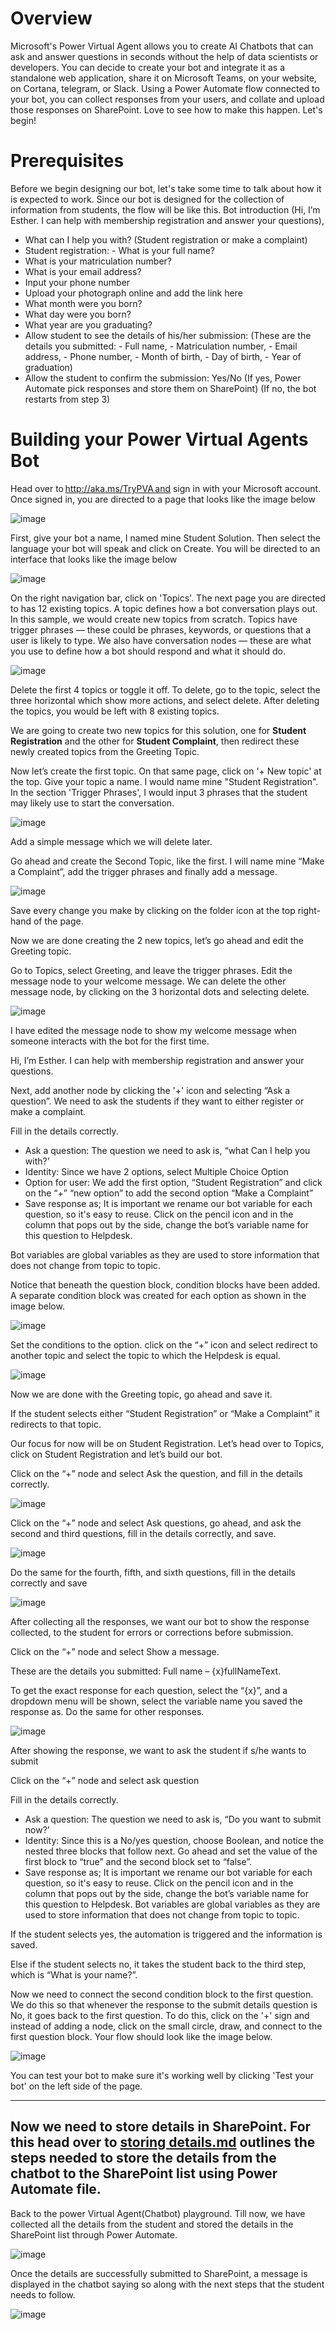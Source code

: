 # Overview 

Microsoft's Power Virtual Agent allows you to create AI Chatbots that can ask and answer questions in seconds without the help of data scientists or developers. You can decide to create your bot and integrate it as a standalone web application, share it on Microsoft Teams, on your website, on Cortana, telegram, or Slack. 
Using a Power Automate flow connected to your bot, you can collect responses from your users, and collate and upload those responses on SharePoint. Love to see how to make this happen. Let's begin! 

# Prerequisites 
Before we begin designing our bot, let's take some time to talk about how it is expected to work. 
Since our bot is designed for the collection of information from students, the flow will be like this. 
Bot introduction (Hi, I’m Esther. I can help with membership registration and answer your questions), 
- What can I help you with? (Student registration or make a complaint) 
- Student registration:   - What is your full name? 
- What is your matriculation number? 
- What is your email address? 
- Input your phone number 
- Upload your photograph online and add the link here 
- What month were you born? 
- What day were you born? 
- What year are you graduating? 
- Allow student to see the details of his/her submission: (These are the details you submitted: - Full name, - Matriculation number, - Email address, - Phone number, - Month of birth, - Day of birth, - Year of graduation) 
- Allow the student to confirm the submission: Yes/No (If yes, Power Automate pick responses and store them on SharePoint) (If no, the bot restarts from step 3) 

# Building your Power Virtual Agents Bot 
Head over to http://aka.ms/TryPVA and sign in with your Microsoft account. Once signed in, you are directed to a page that looks like the image below 

![image](https://github.com/Devbysteph/student_club_solution/assets/74033507/3dcc25a9-6d4a-4937-8565-a4570ed7f9cb)

First, give your bot a name, I named mine Student Solution. Then select the language your bot will speak and click on Create. You will be directed to an interface that looks like the image below 

![image](https://github.com/Devbysteph/student_club_solution/assets/74033507/641e332b-b8ad-4781-b703-0ccb3ba9241d)

On the right navigation bar, click on 'Topics'. The next page you are directed to has 12 existing topics. 
A topic defines how a bot conversation plays out. In this sample, we would create new topics from scratch. Topics have trigger phrases — these could be phrases, keywords, or questions that a user is likely to type. We also have conversation nodes — these are what you use to define how a bot should respond and what it should do. 

![image](https://github.com/Devbysteph/student_club_solution/assets/74033507/b03986d6-b29e-48ad-8a30-dc623902ab41)

Delete the first 4 topics or toggle it off. To delete, go to the topic, select the three horizontal which show more actions, and select delete. After deleting the topics, you would be left with 8 existing topics. 

We are going to create two new topics for this solution, one for **Student Registration** and the other for **Student Complaint**, then redirect these newly created topics from the Greeting Topic. 

Now let’s create the first topic. On that same page, click on '+ New topic' at the top. Give your topic a name. I would name mine "Student Registration". 
In the section 'Trigger Phrases', I would input 3 phrases that the student may likely use to start the conversation. 

![image](https://github.com/Devbysteph/student_club_solution/assets/74033507/673b06ce-416e-491c-aa45-e516347681ed)

Add a simple message which we will delete later. 

Go ahead and create the Second Topic, like the first. I will name mine “Make a Complaint”, add the trigger phrases and finally add a message. 

![image](https://github.com/Devbysteph/student_club_solution/assets/74033507/4c58ce92-fc14-4880-aa36-2f51ab038bdc)

Save every change you make by clicking on the folder icon at the top right-hand of the page. 

Now we are done creating the 2 new topics, let’s go ahead and edit the Greeting topic. 

Go to Topics, select Greeting, and leave the trigger phrases. Edit the message node to your welcome message. We can delete the other message node, by clicking on the 3 horizontal dots and selecting delete. 

![image](https://github.com/Devbysteph/student_club_solution/assets/74033507/bc8e7831-d192-41fc-af00-4f7e97f64541)

I have edited the message node to show my welcome message when someone interacts with the bot for the first time. 

Hi, I’m Esther. I can help with membership registration and answer your questions. 

Next, add another node by clicking the '+' icon and selecting “Ask a question”. We need to ask the students if they want to either register or make a complaint. 

Fill in the details correctly. 

-	Ask a question: The question we need to ask is, “what Can I help you with?’ 
-	Identity: Since we have 2 options, select Multiple Choice Option 
-	Option for user: We add the first option, “Student Registration” and click on the “+” “new option” to add the second option “Make a Complaint” 
-	Save response as;  It is important we rename our bot variable for each question, so it's easy to reuse. Click on the pencil icon and in the column that pops out by the side, change the bot’s variable name for this question to Helpdesk.

Bot variables are global variables as they are used to store information that does not change from topic to topic. 

Notice that beneath the question block, condition blocks have been added. A separate condition block was created for each option as shown in the image below. 

![image](https://github.com/Devbysteph/student_club_solution/assets/74033507/fc4039f2-30db-45e5-a42d-ab7adb5c4b46)

Set the conditions to the option. click on the “+” icon and select redirect to another topic and select the topic to which the Helpdesk is equal. 
 
![image](https://github.com/Devbysteph/student_club_solution/assets/74033507/6126abec-a57f-4c34-aa95-b3e95633c06e)

Now we are done with the Greeting topic, go ahead and save it. 

If the student selects either “Student Registration” or “Make a Complaint” it redirects to that topic. 

Our focus for now will be on Student Registration. Let’s head over to Topics, click on Student Registration and let’s build our bot.

Click on the “+” node and select Ask the question, and fill in the details correctly. 

![image](https://github.com/Devbysteph/student_club_solution/assets/74033507/a450b34e-999b-49f3-9622-c0b8b22fbd49)

Click on the “+” node and select Ask questions, go ahead, and ask the second and third questions, fill in the details correctly, and save.

![image](https://github.com/Devbysteph/student_club_solution/assets/74033507/7d6333ad-204b-47d4-9ea4-3540787862af)

Do the same for the fourth, fifth, and sixth questions, fill in the details correctly and save 
 
![image](https://github.com/Devbysteph/student_club_solution/assets/74033507/bc3f6603-7095-4b92-a0d5-c6066a19f564)

 
After collecting all the responses, we want our bot to show the response collected, to the student for errors or corrections before submission.  

Click on the “+” node and select Show a message.  

These are the details you submitted: Full name – {x}fullNameText. 

To get the exact response for each question, select the “{x}”, and a dropdown menu will be shown, select the variable name you saved the response as. Do the same for other responses. 
 
 ![image](https://github.com/Devbysteph/student_club_solution/assets/74033507/74a125c6-458f-4c11-b366-e66e38abd56f)

 After showing the response, we want to ask the student if s/he wants to submit 

Click on the “+” node and select ask question 

Fill in the details correctly. 
-	Ask a question: The question we need to ask is, “Do you want to submit now?’ 
-	Identity: Since this is a No/yes question, choose Boolean, and notice the nested three blocks that follow next. Go ahead and set the value of the first block to “true” and the second block set to “false”. 
-	Save response as;  It is important we rename our bot variable for each question, so it's easy to reuse. Click on the pencil icon and in the column that pops out by the side, change the bot’s variable name for this question to Helpdesk. Bot variables are global variables as they are used to store information that does not change from topic to topic. 
 
If the student selects yes, the automation is triggered and the information is saved. 

Else if the student selects no, it takes the student back to the third step, which is “What is your name?”. 

Now we need to connect the second condition block to the first question. We do this so that whenever the response to the submit details question is No, it goes back to the first question. To do this, click on the '+' sign and instead of adding a node, click on the small circle, draw, and connect to the first question block. Your flow should look like the image below. 

![image](https://github.com/Devbysteph/student_club_solution/assets/74033507/9ff0b45a-9e59-408d-a9ea-4f703c0051b3)


You can test your bot to make sure it's working well by clicking 'Test your bot' on the left side of the page.

----------------------------------------------------------------------------
Now we need to store details in SharePoint. For this head over to [storing details.md](https://github.com/Devbysteph/student_club_solution/blob/1bee5c728ea8221daa90e0788f0831f6cec2566c/Storing%20the%20Collected%20Students'%20Personal%20Details%20with%20Sharepoint/storing%20details.md) outlines the steps needed to store the details from the chatbot to the SharePoint list using Power Automate file.
----------------------------------------------------------------------------


Back to the power Virtual Agent(Chatbot) playground. Till now, we have collected all the details from the student and stored the details in the SharePoint list through Power Automate.

![image](https://github.com/Devbysteph/student_club_solution/assets/74033507/07b72a22-aa87-4498-aa77-0e458a9da57c)

Once the details are successfully submitted to SharePoint, a message is displayed in the chatbot saying so along with the next steps that the student needs to follow. 
 
![image](https://github.com/Devbysteph/student_club_solution/assets/74033507/250ff663-4e36-45bb-897e-d808099dc082)










